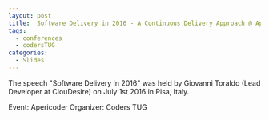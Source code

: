```yaml
---
layout: post
title:  Software Delivery in 2016 - A Continuous Delivery Approach @ Apericoder CodersTUG
tags:
  - conferences
  - codersTUG
categories:
  - Slides
---
```


The speech "Software Delivery in 2016" was held by Giovanni Toraldo (Lead Developer at ClouDesire) on July 1st 2016 in Pisa, Italy.

Event: Apericoder
Organizer: Coders TUG

<script async class="speakerdeck-embed" data-id="e6e79c44f56b4503be8b0c3b32996614" data-ratio="1.33333333333333" src="//speakerdeck.com/assets/embed.js"></script>

